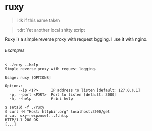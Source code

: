 # ruxy

> idk if this name taken

> tldr: Yet another local shitty script

Ruxy is a simple reverse proxy with request logging.
I use it with nginx.

###### Examples

```console
$ ./ruxy --help
Simple reverse proxy with request logging.

Usage: ruxy [OPTIONS]

Options:
      --ip <IP>      IP address to listen [default: 127.0.0.1]
  -p, --port <PORT>  Port to listen [default: 3000]
  -h, --help         Print help
```

```console
$ setsid -f ./ruxy
$ curl -H "Host: httpbin.org" localhost:3000/get
$ cat ruxy-response[...].http
HTTP/1.1 200 OK
[...]
```

